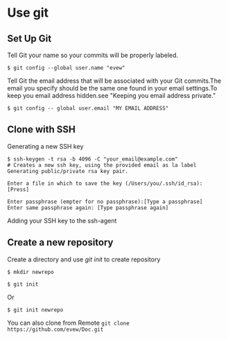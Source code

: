 # Use git

## Set Up Git

Tell Git your name so your commits will be properly labeled. 

`$ git config --global user.name "evew"`

Tell Git the email address that will be associated with your Git commits.The email you specify should be the same one found in your email settings.To keep you email address hidden.see "Keeping you email address private."

`$ git config -- global user.email "MY EMAIL ADDRESS"`

## Clone with SSH

Generating a new SSH key

    $ ssh-keygen -t rsa -b 4096 -C "your_email@example.com"
    # Creates a new ssh key, using the provided email as la label
    Generating public/private rsa key pair.

    Enter a file in which to save the key (/Users/you/.ssh/id_rsa): [Press]

    Enter passphrase (empter for no passphrase):[Type a passphrase]
    Enter same passphrase again: [Type passphrase again]

Adding your SSH key to the ssh-agent

## Create a new repository

Create a directory and use *git init* to create repository

`$ mkdir newrepo`  

`$ git init`

Or  

`$ git init newrepo`

You can also clone from Remote
`git clone https://github.com/evew/Doc.git`


